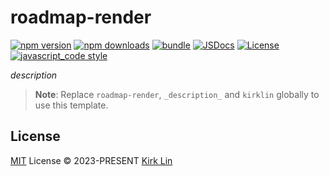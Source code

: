 # roadmap-render

[![npm version][npm-version-src]][npm-version-href]
[![npm downloads][npm-downloads-src]][npm-downloads-href]
[![bundle][bundle-src]][bundle-href]
[![JSDocs][jsdocs-src]][jsdocs-href]
[![License][license-src]][license-href]
[![javascript_code style][code-style-image]][code-style-url]

_description_

> **Note**:
> Replace `roadmap-render`, `_description_` and `kirklin` globally to use this template.


## License

[MIT](./LICENSE) License &copy; 2023-PRESENT [Kirk Lin](https://github.com/kirklin)


<!-- Badges -->

[npm-version-src]: https://img.shields.io/npm/v/roadmap-render?style=flat&colorA=080f12&colorB=3491fa
[npm-version-href]: https://npmjs.com/package/roadmap-render
[npm-downloads-src]: https://img.shields.io/npm/dm/roadmap-render?style=flat&colorA=080f12&colorB=3491fa
[npm-downloads-href]: https://npmjs.com/package/roadmap-render
[bundle-src]: https://img.shields.io/bundlephobia/minzip/roadmap-render?style=flat&colorA=080f12&colorB=3491fa&label=minzip
[bundle-href]: https://bundlephobia.com/result?p=roadmap-render
[license-src]: https://img.shields.io/github/license/kirklin/roadmap-render.svg?style=flat&colorA=080f12&colorB=3491fa
[license-href]: https://github.com/kirklin/roadmap-render/blob/main/LICENSE
[jsdocs-src]: https://img.shields.io/badge/jsdocs-reference-080f12?style=flat&colorA=080f12&colorB=3491fa
[jsdocs-href]: https://www.jsdocs.io/package/roadmap-render
[code-style-image]: https://img.shields.io/badge/code__style-%40kirklin%2Feslint--config-3491fa?style=flat&colorA=080f12&colorB=3491fa
[code-style-url]: https://github.com/kirklin/eslint-config/
